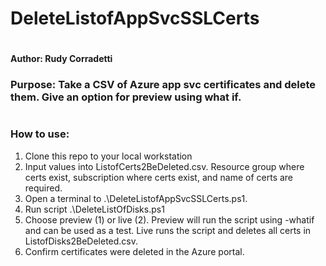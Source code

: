 # DeleteListofAppSvcSSLCerts
#
#### Author: Rudy Corradetti
### Purpose: Take a CSV of Azure app svc certificates and delete them. Give an option for preview using what if.
#
### How to use:

 1. Clone this repo to your local workstation
 2. Input values into ListofCerts2BeDeleted.csv. Resource group where certs exist, subscription where certs exist, and name of certs are required.
 3. Open a terminal to .\DeleteListofAppSvcSSLCerts.ps1.
 4. Run script .\DeleteListOfDisks.ps1
 5. Choose preview (1) or live (2). Preview will run the script using -whatif and can be used as a test. Live runs the script and deletes all certs in ListofDisks2BeDeleted.csv.
 6. Confirm certificates were deleted in the Azure portal.


